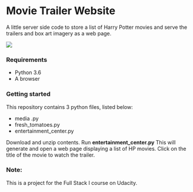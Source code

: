 # Movie Trailer Website
A little server side code to store a list of Harry Potter movies and serve the trailers and box art imagery as a web page.

<img src="https://github.com/parvathy-santhosh/Movie-Trailer-Website/blob/master/snip.JPG?raw=true">

### Requirements
* Python 3.6
* A browser

### Getting started
This repository contains 3 python files, listed below:
* media .py
* fresh_tomatoes.py
* entertainment_center.py

Download and unzip contents.
Run **entertainment_center.py**
This will generate and open a web page displaying a list of HP movies.
Click on the title of the movie to watch the trailer.

### Note:
This is a project for the Full Stack I course on Udacity.
